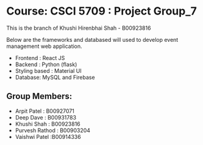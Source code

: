 # Course: CSCI 5709 : Project Group_7

This is the branch of Khushi Hirenbhai Shah - B00923816

Below are the frameworks and databased will used to develop event management web application.

- Frontend : React JS
- Backend : Python (flask)
- Styling based : Material UI
- Database: MySQL and Firebase


## Group Members:
- Arpit Patel : B00927071
- Deep Dave : B00931783
- Khushi Shah : B00923816
- Purvesh Rathod : B00903204
- Vaishwi Patel :B00914336




